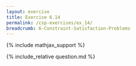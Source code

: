 ```yaml
---
layout: exercise
title: Exercise 6.14
permalink: /csp-exercises/ex_14/
breadcrumb: 6-Constraint-Satisfaction-Problems
---
```


{% include mathjax_support %}

<div><i class="arrow-up loader" data-chapter="csp-exercises" data-exercise="ex_14" data-rating="0"></i></div>
{% include_relative question.md %}
